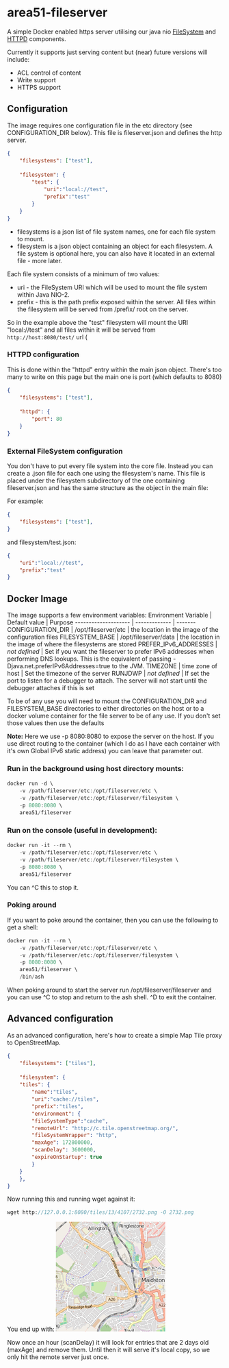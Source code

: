 # area51-fileserver

A simple Docker enabled https server utilising our java nio [FileSystem](https://github.com/peter-mount/filesystem) and [HTTPD](https://github.com/peter-mount/httpd) components.

Currently it supports just serving content but (near) future versions will include:
* ACL control of content
* Write support
* HTTPS support

## Configuration

The image requires one configuration file in the etc directory (see CONFIGURATION_DIR below). This file is fileserver.json and defines the http server.
```json
{
    "filesystems": ["test"],

    "filesystem": {
        "test": {
            "uri":"local://test",
            "prefix":"test"
        }
    }
}
```
* filesystems is a json list of file system names, one for each file system to mount.
* filesystem is a json object containing an object for each filesystem. A file system is optional here, you can also have it located in an external file - more later.

Each file system consists of a minimum of two values:
* uri - the FileSystem URI which will be used to mount the file system within Java NIO-2.
* prefix - this is the path prefix exposed within the server. All files within the filesystem will be served from /prefix/ root on the server.

So in the example above the "test" filesystem will mount the URI "local://test" and all files within it will be served from `http://host:8080/test/` url (

### HTTPD configuration
This is done within the "httpd" entry within the main json object. There's too many to write on this page but the main one is port (which defaults to 8080)
```json
{
    "filesystems": ["test"],

    "httpd": {
        "port": 80
    }
}
```

### External FileSystem configuration

You don't have to put every file system into the core file. Instead you can create a .json file for each one using the filesystem's name. This file is placed under the filesystem subdirectory of the one containing fileserver.json and has the same structure as the object in the main file:

For example:
```json
{
    "filesystems": ["test"],
}
```

and filesystem/test.json:
``` json
{
    "uri":"local://test",
    "prefix":"test"
}
```

## Docker Image

The image supports a few environment variables:
Environment Variable | Default value | Purpose
-------------------- | ------------- | -------
CONFIGURATION_DIR | /opt/fileserver/etc | the location in the image of the configuration files
FILESYSTEM_BASE | /opt/fileserver/data | the location in the image of where the filesystems are stored
PREFER_IPv6_ADDRESSES | _not defined_ | Set if you want the fileserver to prefer IPv6 addresses when performing DNS lookups. This is the equivalent of passing -Djava.net.preferIPv6Addresses=true to the JVM.
TIMEZONE | time zone of host | Set the timezone of the server
RUNJDWP | _not defined_ | If set the port to listen for a debugger to attach. The server will not start until the debugger attaches if this is set

To be of any use you will need to mount the CONFIGURATION_DIR and FILESYSTEM_BASE directories to either directories on the host or to a docker volume container for the file server to be of any use. If you don't set those values then use the defaults

**Note:** Here we use -p 8080:8080 to expose the server on the host. If you use direct routing to the container (which I do as I have each container with it's own Global IPv6 static address) you can leave that parameter out.
### Run in the background using host directory mounts:
```java
docker run -d \
    -v /path/fileserver/etc:/opt/fileserver/etc \
    -v /path/fileserver/etc:/opt/fileserver/filesystem \
    -p 8080:8080 \
    area51/fileserver
```

### Run on the console (useful in development):
```java
docker run -it --rm \
    -v /path/fileserver/etc:/opt/fileserver/etc \
    -v /path/fileserver/etc:/opt/fileserver/filesystem \
    -p 8080:8080 \
    area51/fileserver
```
You can ^C this to stop it.

### Poking around
If you want to poke around the container, then you can use the following to get a shell:
```java
docker run -it --rm \
    -v /path/fileserver/etc:/opt/fileserver/etc \
    -v /path/fileserver/etc:/opt/fileserver/filesystem \
    -p 8080:8080 \
    area51/fileserver \
    /bin/ash
```
When poking around to start the server run /opt/fileserver/fileserver and you can use ^C to stop and return to the ash shell. ^D to exit the container.

## Advanced configuration

As an advanced configuration, here's how to create a simple Map Tile proxy to OpenStreetMap.

```json
{
    "filesystems": ["tiles"],

    "filesystem": {
	"tiles": {
	    "name":"tiles",
	    "uri":"cache://tiles",
	    "prefix":"tiles",
	    "environment": {
		"fileSystemType":"cache",
		"remoteUrl": "http://c.tile.openstreetmap.org/",
		"fileSystemWrapper": "http",
		"maxAge": 172800000,
		"scanDelay": 3600000,
		"expireOnStartup": true
	    }
	}
    },
}
```

Now running this and running wget against it:
``` java
wget http://127.0.0.1:8080/tiles/13/4107/2732.png -O 2732.png
```

You end up with:
![Maidstone](2732.png)

Now once an hour (scanDelay) it will look for entries that are 2 days old (maxAge) and remove them. Until then it will serve it's local copy, so we only hit the remote server just once.
